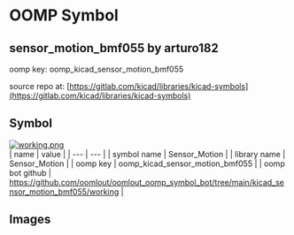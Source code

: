 # OOMP Symbol  
## sensor_motion_bmf055  by arturo182  
  
oomp key: oomp_kicad_sensor_motion_bmf055  
  
source repo at: [https://gitlab.com/kicad/libraries/kicad-symbols](https://gitlab.com/kicad/libraries/kicad-symbols)  
## Symbol  
  
[![working.png](working_600.png)](working.png)  
| name | value | 
| --- | --- | 
| symbol name | Sensor_Motion | 
| library name | Sensor_Motion | 
| oomp key | oomp_kicad_sensor_motion_bmf055 | 
| oomp bot github | https://github.com/oomlout/oomlout_oomp_symbol_bot/tree/main/kicad_sensor_motion_bmf055/working | 
## Images  
